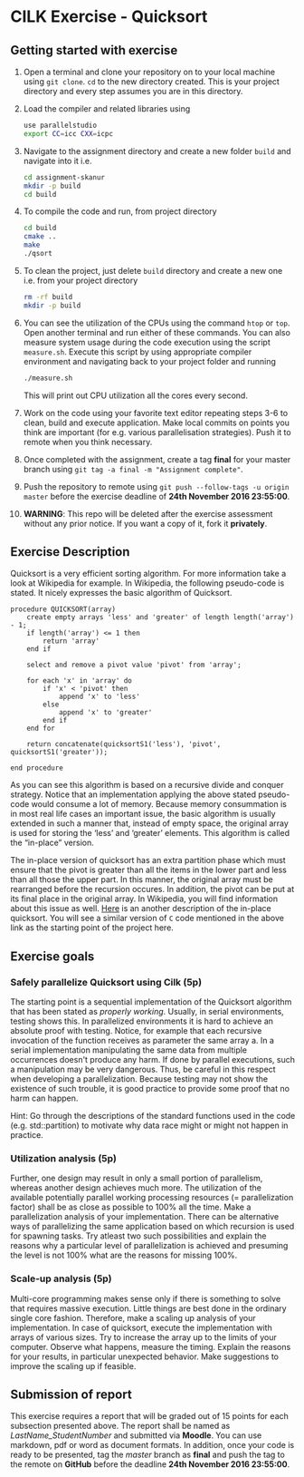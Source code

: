 # CILK Exercise - Quicksort

## Getting started with exercise

1. Open a terminal and clone your repository on to your local machine using `git clone`. `cd` to the new directory created. This is your project directory and every step assumes you are in this directory.

2. Load the compiler and related libraries using
    ```bash
    use parallelstudio
    export CC=icc CXX=icpc
    ```

3. Navigate to the assignment directory and create a new folder `build` and navigate into it i.e.
    ```bash
    cd assignment-skanur
    mkdir -p build
    cd build
    ```

4. To compile the code and run, from project directory 
    ```bash
    cd build
    cmake ..
    make
    ./qsort
    ```

5. To clean the project, just delete `build` directory and create a new one i.e. from your project directory
    ```bash
    rm -rf build
    mkdir -p build
    ```

6. You can see the utilization of the CPUs using the command `htop` or `top`. Open another terminal and run either of these commands. You can also measure system usage during the code execution using the script `measure.sh`. Execute this script by using appropriate compiler environment and navigating back to your project folder and running
    ```bash
    ./measure.sh
    ```
    This will print out CPU utilization all the cores every second.

7. Work on the code using your favorite text editor repeating steps 3-6 to clean, build and execute application. Make local commits on points you think are important (for e.g. various parallelisation strategies). Push it to remote when you think necessary. 

8. Once completed with the assignment, create a tag **final** for your master branch using `git tag -a final -m "Assignment complete"`.

9. Push the repository to remote using `git push --follow-tags -u origin master` before the exercise deadline of **24th November 2016 23:55:00**.

10. **WARNING**: This repo will be deleted after the exercise assessment without any prior notice. If you want a copy of it, fork it **privately**.

## Exercise Description

Quicksort is a very efficient sorting algorithm. For more information take a look at Wikipedia for example. In Wikipedia, the following pseudo-code is stated. It nicely expresses the basic algorithm of Quicksort.

```
procedure QUICKSORT(array)
    create empty arrays 'less' and 'greater' of length length('array') - 1;
    if length('array') <= 1 then
        return 'array'
    end if

    select and remove a pivot value 'pivot' from 'array';

    for each 'x' in 'array' do
        if 'x' < 'pivot' then
            append 'x' to 'less'
        else
            append 'x' to 'greater'
        end if
    end for

    return concatenate(quicksortS1('less'), 'pivot', quicksortS1('greater'));

end procedure
```

As you can see this algorithm is based on a recursive divide and conquer strategy. Notice that an implementation applying the above stated pseudo-code would consume a lot of memory. Because memory consummation is in most real life cases an important issue, the basic algorithm is usually extended in such a manner that, instead of empty space, the original array is used for storing the ‘less’ and ‘greater’ elements. This algorithm is called the “in-place” version.

The in-place version of quicksort has an extra partition phase which must ensure that the pivot is greater than all the items in the lower part and less than all those the upper part. In this manner, the original array must be rearranged before the recursion occures. In addition, the pivot can be put at its final place in the original array. In Wikipedia, you will find information about this issue as well. [Here](http://www.cs.auckland.ac.nz/~jmor159/PLDS210/qsort1a.html) is an another description of the in-place quicksort. You will see a similar version of `C` code mentioned in the above link as the starting point of the project here.

## Exercise goals

### Safely parallelize Quicksort using Cilk (5p)

The starting point is a sequential implementation of the Quicksort algorithm that has been stated as _properly working_. Usually, in serial environments, testing shows this. In parallelized environments it is hard to achieve an absolute proof with testing. Notice, for example that each recursive invocation of the function receives as parameter the same array a. In a serial implementation manipulating the same data from multiple occurrences doesn't produce any harm. If done by parallel executions, such a manipulation may be very dangerous. Thus, be careful in this respect when developing a parallelization. Because testing may not show the existence of such trouble, it is good practice to provide some proof that no harm can happen. 

Hint: Go through the descriptions of the standard functions used in the code (e.g. std::partition) to motivate why data race might or might not happen in practice.

### Utilization analysis (5p)

Further, one design may result in only a small portion of parallelism, whereas another design achieves much more. The utilization of the available potentially parallel working processing resources (= parallelization factor) shall be as close as possible to 100% all the time. Make a parallelization analysis of your implementation. There can be alternative ways of parallelizing the same application based on which recursion is used for spawning tasks. Try atleast two such possibilities and explain the reasons why a particular level of parallelization is achieved and presuming the level is not 100% what are the reasons for missing 100%.

### Scale-up analysis (5p)

Multi-core programming makes sense only if there is something to solve that requires massive execution. Little things are best done in the ordinary single core fashion. Therefore, make a scaling up analysis of your implementation. In case of quicksort, execute the implementation with arrays of various sizes. Try to increase the array up to the limits of your computer. Observe what happens, measure the timing. Explain the reasons for your results, in particular unexpected behavior. Make suggestions to improve the scaling up if feasible.

## Submission of report

This exercise requires a report that will be graded out of 15 points for each subsection presented above. The report shall be named as _LastName_StudentNumber_ and submitted via **Moodle**. You can use markdown, pdf or word as document formats. In addition, once your code is ready to be presented, tag the *master* branch as **final** and push the tag to the remote on **GitHub** before the deadline **24th November 2016 23:55:00**.
